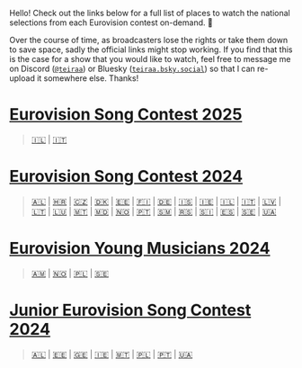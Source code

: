 Hello! Check out the links below for a full list of places to watch the national selections from each Eurovision contest on-demand. 💙

Over the course of time, as broadcasters lose the rights or take them down to save space, sadly the official links might stop working. If you find that this is the case for a show that you would like to watch, feel free to message me on Discord ([`@teiraa`](https://discordapp.com/users/397098874398965761)) or Bluesky ([`teiraa.bsky.social`](https://bsky.app/profile/teiraa.bsky.social)) so that I can re-upload it somewhere else. Thanks!

# [Eurovision Song Contest 2025](https://github.com/teiraaa/esc_vod_links/blob/main/esc2025.md)

> [🇮🇱](https://github.com/teiraaa/eurovision_vod/blob/main/esc2025.md#-hakokhav-haba-%D7%94%D7%9B%D7%95%D7%9B%D7%91-%D7%94%D7%91%D7%90) | [🇮🇹](https://github.com/teiraaa/eurovision_vod/blob/main/esc2025.md#-festival-di-sanremo)

# [Eurovision Song Contest 2024](https://github.com/teiraaa/esc_vod_links/blob/main/esc2024.md)

> [🇦🇱](https://github.com/teiraaa/eurovision_vod/blob/main/esc2024.md#-festivali-i-k%C3%ABng%C3%ABs) | [🇭🇷](https://github.com/teiraaa/eurovision_vod/blob/main/esc2024.md#-dora) | [🇨🇿](https://github.com/teiraaa/eurovision_vod/blob/main/esc2024.md#-eurovision-song-cz) | [🇩🇰](https://github.com/teiraaa/eurovision_vod/blob/main/esc2024.md#-dansk-melodi-grand-prix) | [🇪🇪](https://github.com/teiraaa/eurovision_vod/blob/main/esc2024.md#-eesti-laul) | [🇫🇮](https://github.com/teiraaa/eurovision_vod/blob/main/esc2024.md#-umk24) | [🇩🇪](https://github.com/teiraaa/eurovision_vod/blob/main/esc2024.md#-das-deutsche-finale) | [🇮🇸](https://github.com/teiraaa/eurovision_vod/blob/main/esc2024.md#-s%C3%B6ngvakeppnin) | [🇮🇪](https://github.com/teiraaa/eurovision_vod/blob/main/esc2024.md#-eurosong) | [🇮🇱](https://github.com/teiraaa/eurovision_vod/blob/main/esc2024.md#-hakokhav-haba-%D7%94%D7%9B%D7%95%D7%9B%D7%91-%D7%94%D7%91%D7%90) | [🇮🇹](https://github.com/teiraaa/eurovision_vod/blob/main/esc2024.md#-festival-di-sanremo) | [🇱🇻](https://github.com/teiraaa/eurovision_vod/blob/main/esc2024.md#-supernova) | [🇱🇹](https://github.com/teiraaa/eurovision_vod/blob/main/esc2024.md#-eurovizijalt) | [🇱🇺](https://github.com/teiraaa/eurovision_vod/blob/main/esc2024.md#-luxembourg-song-contest) | [🇲🇹](https://github.com/teiraaa/eurovision_vod/blob/main/esc2024.md#-malta-eurovision-song-contest) | [🇲🇩](https://github.com/teiraaa/eurovision_vod/blob/main/esc2024.md#-etapa-na%C8%9Bional%C4%83) | [🇳🇴](https://github.com/teiraaa/eurovision_vod/blob/main/esc2024.md#-melodi-grand-prix) | [🇵🇹](https://github.com/teiraaa/eurovision_vod/blob/main/esc2024.md#-festival-da-can%C3%A7%C3%A3o) | [🇸🇲](https://github.com/teiraaa/eurovision_vod/blob/main/esc2024.md#-una-voce-per-san-marino) | [🇷🇸](https://github.com/teiraaa/eurovision_vod/blob/main/esc2024.md#-pesma-za-evroviziju) | [🇸🇮](https://github.com/teiraaa/eurovision_vod/blob/main/esc2024.md#-misija-malm%C3%B6) | [🇪🇸](https://github.com/teiraaa/eurovision_vod/blob/main/esc2024.md#-benidorm-fest) | [🇸🇪](https://github.com/teiraaa/eurovision_vod/blob/main/esc2024.md#-melodifestivalen) | [🇺🇦](https://github.com/teiraaa/eurovision_vod/blob/main/esc2024.md#-vidbir)

# [Eurovision Young Musicians 2024](https://github.com/teiraaa/esc_vod_links/blob/main/eym2024.md)

> [🇦🇲](https://github.com/teiraaa/eurovision_vod/blob/main/eym2024.md#-%D5%A4%D5%A5%D5%BA%D5%AB-%D5%A4%D5%A1%D5%BD%D5%A1%D5%AF%D5%A1%D5%B6-%D5%A5%D5%BE%D6%80%D5%A1%D5%BF%D5%A5%D5%BD%D5%AB%D5%AC-depi-yasakan-evratesil) | [🇳🇴](https://github.com/teiraaa/eurovision_vod/blob/main/eym2024.md#-virtuos) | [🇵🇱](https://github.com/teiraaa/eurovision_vod/blob/main/eym2024.md#-młody-muzyk-roku) | [🇸🇪](https://github.com/teiraaa/eurovision_vod/blob/main/eym2024.md#-polstjärnepriset)

# [Junior Eurovision Song Contest 2024](https://github.com/teiraaa/esc_vod_links/blob/main/jesc2024.md)

> [🇦🇱](https://github.com/teiraaa/eurovision_vod/blob/main/jesc2024.md#-junior-fest) | [🇪🇪](https://github.com/teiraaa/eurovision_vod/blob/main/jesc2024.md#-t%C3%A4htede-lava) | [🇬🇪](https://github.com/teiraaa/eurovision_vod/blob/main/jesc2024.md#-ranina-%E1%83%A0%E1%83%90%E1%83%9C%E1%83%98%E1%83%9C%E1%83%90) | [🇮🇪](https://github.com/teiraaa/eurovision_vod/blob/main/jesc2024.md#-junior-eurovision-%C3%A9ire) | [🇲🇹](https://github.com/teiraaa/eurovision_vod/blob/main/jesc2024.md#-malta-junior-eurovision-song-contest) | [🇵🇱](https://github.com/teiraaa/eurovision_vod/blob/main/jesc2024.md#-szansa-na-sukces--eurowizja-junior) | [🇵🇹](https://github.com/teiraaa/eurovision_vod/blob/main/jesc2024.md#-the-voice-kids) | [🇺🇦](https://github.com/teiraaa/eurovision_vod/blob/main/jesc2024.md#-%D0%BD%D0%B0%D1%86%D1%96%D0%BE%D0%BD%D0%B0%D0%BB%D1%8C%D0%BD%D0%B8%D0%B9-%D0%B2%D1%96%D0%B4%D0%B1%D1%96%D1%80-%D0%BD%D0%B0-%D0%B4%D0%B8%D1%82%D1%8F%D1%87%D0%B5-%D1%94%D0%B2%D1%80%D0%BE%D0%B1%D0%B0%D1%87%D0%B5%D0%BD%D0%BD%D1%8F-2024)
